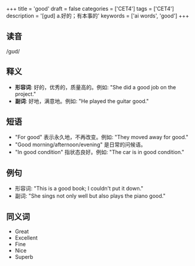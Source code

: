 +++
title = 'good'
draft = false
categories = ['CET4']
tags = ['CET4']
description = '[gud] a.好的；有本事的'
keywords = ['ai words', 'good']
+++

## 读音
/ɡʊd/

## 释义
- **形容词**: 好的，优秀的，质量高的。例如: "She did a good job on the project."
- **副词**: 好地，满意地。例如: "He played the guitar good."

## 短语
- "For good" 表示永久地，不再改变。例如: "They moved away for good."
- "Good morning/afternoon/evening" 是日常的问候语。
- "In good condition" 指状态良好。例如: "The car is in good condition."

## 例句
- 形容词: "This is a good book; I couldn't put it down."
- 副词: "She sings not only well but also plays the piano good."

## 同义词
- Great
- Excellent
- Fine
- Nice
- Superb

